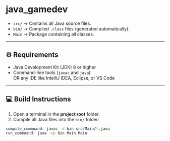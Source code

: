 # java_gamedev


- `src/` → Contains all Java source files.  
- `bin/` → Compiled `.class` files (generated automatically).  
- `Main` → Package containing all classes.  

---

## ⚙️ Requirements

- Java Development Kit (JDK) 8 or higher
- Command-line tools (`javac` and `java`)  
  OR any IDE like IntelliJ IDEA, Eclipse, or VS Code

---

## 💻 Build Instructions

1. Open a terminal in the **project root** folder.  
2. Compile all Java files into the `bin/` folder:

```bash
compile_commoand: javac -d bin src/Main/*.java
run_commoand: java -cp bin Main.Main  
